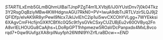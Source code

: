 $START$ILxEmb5GLmBQhmUlBaiTJnpPZgT4m1LXVbj6/iJ0iYUstDnv7j0k04Tkz3Y2RsgOqBziyMBw4KWHdgnxAGU7RkN0+PV+IwuA9dbTrJRTLVzir5LQJ9j2QFIDfp/elvAK9iR8yrPewI9Ncx7JklJvIEhC2ip1ui5wvCXCOhYVLgg+7WYEkksi6XAgvCmFHcfijnGXKfCBfXc0Q5c9t1ysGVkCSxyCUZUBjEu2v60OVByq2FnA8vrIELHOUGu8CaAjhs+LDoRpGPT1hhpmezw5ROaVDcPanpxdx4MxL8vcorqd7+0qw9UufgzXA8rpINuyfph26NtNI9YrZrfLraBDcw==$END$